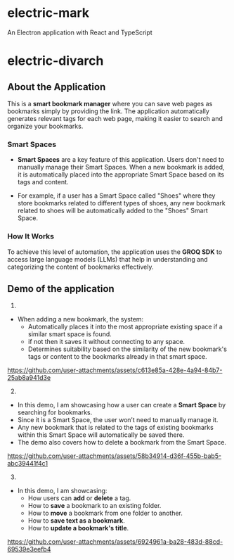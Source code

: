 # electric-mark

An Electron application with React and TypeScript

# electric-divarch

## About the Application

This is a **smart bookmark manager** where you can save web pages as bookmarks simply by providing the link. The application automatically generates relevant tags for each web page, making it easier to search and organize your bookmarks.

### Smart Spaces

- **Smart Spaces** are a key feature of this application. Users don't need to manually manage their Smart Spaces. When a new bookmark is added, it is automatically placed into the appropriate Smart Space based on its tags and content.
  
- For example, if a user has a Smart Space called "Shoes" where they store bookmarks related to different types of shoes, any new bookmark related to shoes will be automatically added to the "Shoes" Smart Space.

### How It Works

To achieve this level of automation, the application uses the **GROQ SDK** to access large language models (LLMs) that help in understanding and categorizing the content of bookmarks effectively.


## Demo of the application
1.
- When adding a new bookmark, the system:
  - Automatically places it into the most appropriate existing space if a similar smart space is found.
  - if not then it saves it without connecting to any space.
  - Determines suitability based on the similarity of the new bookmark's tags or content to the bookmarks already in that smart space.


https://github.com/user-attachments/assets/c613e85a-428e-4a94-84b7-25ab8a941d3e


2.
- In this demo, I am showcasing how a user can create a **Smart Space** by searching for bookmarks.
- Since it is a Smart Space, the user won’t need to manually manage it.
- Any new bookmark that is related to the tags of existing bookmarks within this Smart Space will automatically be saved there.
- The demo also covers how to delete a bookmark from the Smart Space.



https://github.com/user-attachments/assets/58b34914-d36f-455b-bab5-abc39441f4c1


3.
- In this demo, I am showcasing:
  - How users can **add** or **delete** a tag.
  - How to **save** a bookmark to an existing folder.
  - How to **move** a bookmark from one folder to another.
  - How to **save text as a bookmark**.
  - How to **update a bookmark's title**.



https://github.com/user-attachments/assets/6924961a-ba28-483d-88cd-69539e3eefb4
